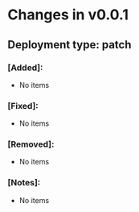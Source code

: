 # Changes in v0.0.1

## Deployment type: patch

### [Added]:

<ul>
  <li>No items</li>
</ul>

### [Fixed]:

<ul>
  <li>No items</li>
</ul>

### [Removed]:

<ul>
  <li>No items</li>
</ul>

### [Notes]:

<ul>
  <li>No items</li>
</ul>

